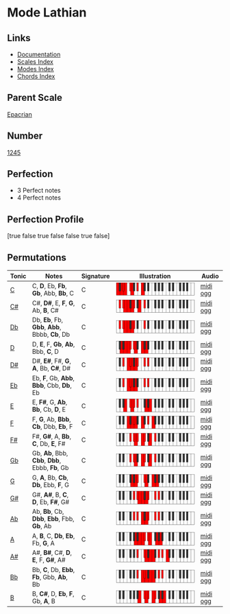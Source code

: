 # Mode Lathian

## Links

- [Documentation](index.md)
- [Scales Index](Scales.md)
- [Modes Index](Modes.md)
- [Chords Index](Chords.md)

## Parent Scale

[Epacrian](ScaleEpacrian.md)

## Number

[1245](https://ianring.com/musictheory/scales/1245)

## Perfection

- 3 Perfect notes
- 4 Perfect notes

## Perfection Profile

[true false true false false true false]

## Permutations

| Tonic | Notes | Signature | Illustration | Audio |
|-------|-------|-----------|--------------|-------|
| [C](ModeCNaturalLathian.md) | C, **D**, Eb, **Fb**, **Gb**, Abb, **Bb**, C | C | ![CNaturalLathian](ModeCNaturalLathian.png) | [midi](ModeCNaturalLathian.mid) [ogg](ModeCNaturalLathian.ogg) |
| [C#](ModeCSharpLathian.md) | C#, **D#**, E, **F**, **G**, Ab, **B**, C# | C | ![CSharpLathian](ModeCSharpLathian.png) | [midi](ModeCSharpLathian.mid) [ogg](ModeCSharpLathian.ogg) |
| [Db](ModeDFlatLathian.md) | Db, **Eb**, Fb, **Gbb**, **Abb**, Bbbb, **Cb**, Db | C | ![DFlatLathian](ModeDFlatLathian.png) | [midi](ModeDFlatLathian.mid) [ogg](ModeDFlatLathian.ogg) |
| [D](ModeDNaturalLathian.md) | D, **E**, F, **Gb**, **Ab**, Bbb, **C**, D | C | ![DNaturalLathian](ModeDNaturalLathian.png) | [midi](ModeDNaturalLathian.mid) [ogg](ModeDNaturalLathian.ogg) |
| [D#](ModeDSharpLathian.md) | D#, **E#**, F#, **G**, **A**, Bb, **C#**, D# | C | ![DSharpLathian](ModeDSharpLathian.png) | [midi](ModeDSharpLathian.mid) [ogg](ModeDSharpLathian.ogg) |
| [Eb](ModeEFlatLathian.md) | Eb, **F**, Gb, **Abb**, **Bbb**, Cbb, **Db**, Eb | C | ![EFlatLathian](ModeEFlatLathian.png) | [midi](ModeEFlatLathian.mid) [ogg](ModeEFlatLathian.ogg) |
| [E](ModeENaturalLathian.md) | E, **F#**, G, **Ab**, **Bb**, Cb, **D**, E | C | ![ENaturalLathian](ModeENaturalLathian.png) | [midi](ModeENaturalLathian.mid) [ogg](ModeENaturalLathian.ogg) |
| [F](ModeFNaturalLathian.md) | F, **G**, Ab, **Bbb**, **Cb**, Dbb, **Eb**, F | C | ![FNaturalLathian](ModeFNaturalLathian.png) | [midi](ModeFNaturalLathian.mid) [ogg](ModeFNaturalLathian.ogg) |
| [F#](ModeFSharpLathian.md) | F#, **G#**, A, **Bb**, **C**, Db, **E**, F# | C | ![FSharpLathian](ModeFSharpLathian.png) | [midi](ModeFSharpLathian.mid) [ogg](ModeFSharpLathian.ogg) |
| [Gb](ModeGFlatLathian.md) | Gb, **Ab**, Bbb, **Cbb**, **Dbb**, Ebbb, **Fb**, Gb | C | ![GFlatLathian](ModeGFlatLathian.png) | [midi](ModeGFlatLathian.mid) [ogg](ModeGFlatLathian.ogg) |
| [G](ModeGNaturalLathian.md) | G, **A**, Bb, **Cb**, **Db**, Ebb, **F**, G | C | ![GNaturalLathian](ModeGNaturalLathian.png) | [midi](ModeGNaturalLathian.mid) [ogg](ModeGNaturalLathian.ogg) |
| [G#](ModeGSharpLathian.md) | G#, **A#**, B, **C**, **D**, Eb, **F#**, G# | C | ![GSharpLathian](ModeGSharpLathian.png) | [midi](ModeGSharpLathian.mid) [ogg](ModeGSharpLathian.ogg) |
| [Ab](ModeAFlatLathian.md) | Ab, **Bb**, Cb, **Dbb**, **Ebb**, Fbb, **Gb**, Ab | C | ![AFlatLathian](ModeAFlatLathian.png) | [midi](ModeAFlatLathian.mid) [ogg](ModeAFlatLathian.ogg) |
| [A](ModeANaturalLathian.md) | A, **B**, C, **Db**, **Eb**, Fb, **G**, A | C | ![ANaturalLathian](ModeANaturalLathian.png) | [midi](ModeANaturalLathian.mid) [ogg](ModeANaturalLathian.ogg) |
| [A#](ModeASharpLathian.md) | A#, **B#**, C#, **D**, **E**, F, **G#**, A# | C | ![ASharpLathian](ModeASharpLathian.png) | [midi](ModeASharpLathian.mid) [ogg](ModeASharpLathian.ogg) |
| [Bb](ModeBFlatLathian.md) | Bb, **C**, Db, **Ebb**, **Fb**, Gbb, **Ab**, Bb | C | ![BFlatLathian](ModeBFlatLathian.png) | [midi](ModeBFlatLathian.mid) [ogg](ModeBFlatLathian.ogg) |
| [B](ModeBNaturalLathian.md) | B, **C#**, D, **Eb**, **F**, Gb, **A**, B | C | ![BNaturalLathian](ModeBNaturalLathian.png) | [midi](ModeBNaturalLathian.mid) [ogg](ModeBNaturalLathian.ogg) |
